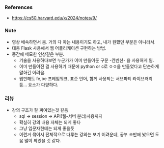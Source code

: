 ### References

- https://cs50.harvard.edu/x/2024/notes/9/

### Note

- 영상 배속하면서 봄. 거의 다 아는 내용이기도 하고, 내가 원했던 부분은 아니라서.
- 대충 Flask 사용해서 웹 어플리케이션 구현하는 방법.
- 중간에 메모한 인상깊은 부분.
  - 기술을 사용하다보면 누군가가 이미 만들어둔 구문 -컨벤션- 을 사용허게 됨.
  - 이미 만들어진 걸 사용허기 때문에 python or c로 ㅇㅇ을 만들었다고 단순하게 말하긴 어려움.
  - 웹만해도 fe,be 프레임워크, 표준 언어, 함께 사용되는 서브파티 라이브러리 등... 요소가 다양하다.


### 리뷰

- 강의 구조가 잘 짜여있는것 같음
  - sql -> session -> API(웹-서버 분리)사용까지 
  - 확실히 강의 내용 자체는 되게 좋다
  - 그냥 입문자한테는 되게 좋을듯
  - 이런거 묶어서 전체적으로 다루는 강의는 보기 어려운데, 공부 초반에 봤으면 도움 많이 되었을 것 같다.

